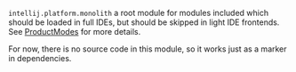`intellij.platform.monolith` a root module for modules included which should be loaded in full IDEs, but should be skipped in light IDE
frontends. See [ProductModes](../runtime/repository/src/com/intellij/platform/runtime/repository/ProductModes.java) for more details.

For now, there is no source code in this module, so it works just as a marker in dependencies. 